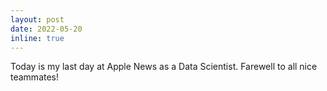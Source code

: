 ```yaml
---
layout: post
date: 2022-05-20
inline: true
---
```


Today is my last day at Apple News as a Data Scientist. Farewell to all nice teammates!
